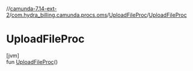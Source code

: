 //[camunda-7.14-ext-2](../../../index.md)/[com.hydra_billing.camunda.procs.oms](../index.md)/[UploadFileProc](index.md)/[UploadFileProc](-upload-file-proc.md)

# UploadFileProc

[jvm]\
fun [UploadFileProc](-upload-file-proc.md)()

